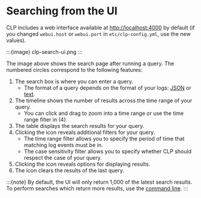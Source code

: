 # Searching from the UI

CLP includes a web interface available at [http://localhost:4000](http://localhost:4000) by default
(if you changed `webui.host` or `webui.port` in `etc/clp-config.yml`, use the new values). 

:::{image} clp-search-ui.png
:::

The image above shows the search page after running a query. The numbered circles correspond to the
following features:

1. The search box is where you can enter a query.
   * The format of a query depends on the format of your logs:
     [JSON](../reference-json-search-syntax.md) or [text](../reference-text-search-syntax.md).
2. The timeline shows the number of results across the time range of your query.
   * You can click and drag to zoom into a time range or use the time range filter in (4).
3. The table displays the search results for your query.
4. Clicking the <i class="fa fa-bars"></i> icon reveals additional filters for your query.
   * The time range filter allows you to specify the period of time that matching log events must be
     in.
   * The case sensitivity filter allows you to specify whether CLP should respect the case of your
     query.
5. Clicking the <i class="fa fa-cog"></i> icon reveals options for displaying results.
6. The <i class="fa fa-trash"></i> icon clears the results of the last query.

:::{note}
By default, the UI will only return 1,000 of the latest search results. To perform searches which
return more results, use the [command line](cli-search.md).
:::
